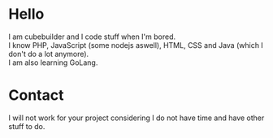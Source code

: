# Hello
I am cubebuilder and I code stuff when I'm bored.
<br> 
I know PHP, JavaScript (some nodejs aswell), HTML, CSS and Java (which I don't do a lot anymore).
<br>
I am also learning GoLang.
# Contact
I will not work for your project considering I do not have time and have other stuff to do.
<br>

